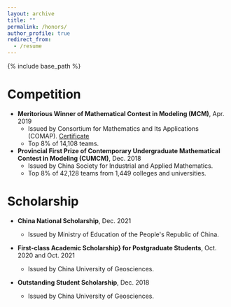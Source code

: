 ```yaml
---
layout: archive
title: ""
permalink: /honors/
author_profile: true
redirect_from:
  - /resume
---
```


{% include base_path %}

Competition
======
* **Meritorious Winner of Mathematical Contest in Modeling (MCM)**, Apr. 2019 
  * Issued by Consortium for Mathematics and Its Applications (COMAP). [Certificate](https://www.comap-math.com/mcm/2019Certs/1903649.pdf)
  * Top 8% of 14,108 teams.
* **Provincial First Prize of Contemporary Undergraduate Mathematical Contest in Modeling (CUMCM)**, Dec. 2018
  * Issued by China Society for Industrial and Applied Mathematics.
  * Top 8% of 42,128 teams from 1,449 colleges and universities.

Scholarship
======
* **China National Scholarship**, Dec. 2021
  * Issued by Ministry of Education of the People's Republic of China.


* **First-class Academic Scholarship} for Postgraduate Students**, Oct. 2020 and Oct. 2021
  * Issued by China University of Geosciences.


* **Outstanding Student Scholarship**, Dec. 2018
  * Issued by China University of Geosciences.
 
